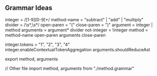 ## Grammar Ideas
integer = /[1-9][0-9]+/
method-name = "subtract" | "add" | "multiply"
divider = /\s*,\s*/
open-paren = "("
close-paren = ")"
argument = integer | method
arguments = argument* divider
not-integer = !integer
method = method-name open-paren arguments close-paren

integer.tokens = "1", "2", "3", "4"
integer.enableContextualTokenAggregation
arguments.shouldReduceAst

export method, arguments

// Other file
import method, arguments from "./method.grammar"
